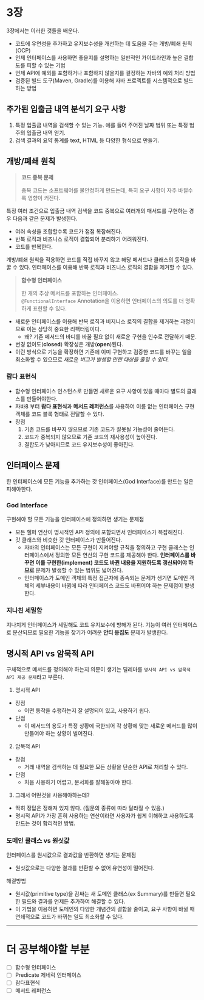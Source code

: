 # 3장

3장에서는 이러한 것들을 배운다.

- 코드에 유연성을 추가하고 유지보수성을 개선하는 데 도움을 주는 개방/폐쇄 원칙(OCP)
- 언제 인터페이스를 사용하면 좋을지를 설명하는 일반적인 가이드라인과 높은 결합도를 피할 수 있는 기법
- 언제 API에 예외를 포함하거나 포함하지 않을지를 결정하는 자바의 예외 처리 방법
- 검증된 빌드 도구(Maven, Gradle)를 이용해 자바 프로젝트를 시스템적으로 빌드하는 방법

## 추가된 입출금 내역 분석기 요구 사항

1. 특정 입출금 내역을 검색할 수 있는 기능. 예를 들어 주어진 날짜 범위 또는 특정 범주의 입출금 내역 얻기.
2. 검색 결과의 요약 통계를 text, HTML 등 다양한 형식으로 만들기.

## 개방/폐쇄 원칙

> **코드 중복 문제**
>
> 중복 코드는 소프트웨어를 불안정하게 만드는데, 특히 요구 사항이 자주 바뀔수록 영향이 커진다.

특정 여러 조건으로 입출금 내역 검색을 코드 중복으로 여러개의 매서드를 구현하는 경우 다음과 같은 문제가 발생한다.

- 여러 속성을 조합할수록 코드가 점점 복잡해진다.
- 반복 로직과 비즈니스 로직이 결합되어 분리하기 어려워진다.
- 코드를 반복한다.

계방/폐쇄 원칙을 적용하면 코드를 직접 바꾸지 않고 해당 메서드나 클래스의 동작을 바꿀 수 있다. 인터페이스를 이용해 반복 로직과 비즈니스 로직의 결합을 제거할 수 있다.

> **함수형 인터페이스**
>
> 한 개의 추상 메서드를 포함하는 인터페이스.<br/> `@FunctionalInterface` Annotation을 이용하면 인터페이스의 의도를 더 명확하게 표현할 수 있다.

- 새로운 인터페이스를 이용해 반복 로직과 비지니스 로직의 결합을 제거하는 과정이므로 이는 상당히 중요한 리팩터링이다.
  - 왜? 기존 메서드의 바디를 바꿀 필요 없이 새로운 구현을 인수로 전달하기 때문.
- 변경 없이도(**closed**) 확장성은 개방(**open**)된다.
- 이런 방식으로 기능을 확장하면 기존에 이미 구현하고 검증한 코드를 바꾸는 일을 최소화할 수 있으므로 새로운 _버그가 발생할 만한 대상을 줄일 수 있다_.

### 람다 표현식

- 함수형 인터페이스 인스턴스로 만들면 새로운 요구 사항이 있을 때마다 별도의 클래스를 만들어야한다.
- 자바8 부터 **람다 표현식**과 **메서드 레퍼런스**를 사용하여 이름 없는 인터페이스 구현 객체를 코드 블록 형태로 전달할 수 있다.
- 장점
  1. 기존 코드를 바꾸지 않으므로 기존 코드가 잘못될 가능성이 줄어든다.
  2. 코드가 중복되지 않으므로 기존 코드의 재사용성이 높아진다.
  3. 결합도가 낮아지므로 코드 유지보수성이 좋아진다.

## 인터페이스 문제

한 인터페이스에 모든 기능을 추가하는 갓 인터페이스(God Interface)를 만드는 일은 피해야한다.

### God Interface

구현해야 할 모든 기능을 인터페이스에 정의하면 생기는 문제점

- 모든 헬퍼 연산이 명시적인 API 정의에 포함되면서 인터페이스가 복잡해진다.
- 갓 클래스와 비슷한 갓 인터페이스가 만들어진다.
  - 자바의 인터페이스는 모든 구현이 지켜야할 규칙을 정의하고 구현 클래스는 인터페이스에서 정의한 모든 연산의 구현 코드를 제공해야 한다. **인터페이스를 바꾸면 이를 구현한(implement) 코드도 바뀐 내용을 지원하도록 갱신되어야 하므로** 문제가 발생할 수 있는 범위도 넓어진다.
  - 인터페이스가 도메인 객체의 특정 접근자에 종속되는 문제가 생기면 도메인 객체의 세부내용이 바뀜에 따라 인터페이스 코드도 바뀌어야 하는 문제점이 발생한다.

### 지나친 세밀함

지나치게 인터페이스가 세밀해도 코드 유지보수에 방해가 된다.
기능이 여러 인터페이스로 분산되므로 필요한 기능을 찾기가 어려운 **안티 응집도** 문제가 발생한다.

## 명시적 API vs 암묵적 API

구체적으로 메서드를 정의해야 하는지 의문이 생기는 딜레마를 `명시적 API vs 암묵적 API 제공 문제`라고 부른다.

1. 명시적 API

- 장점
  - 어떤 동작을 수행하는지 잘 설명되어 있고, 사용하기 쉽다.
- 단점
  - 이 메서드의 용도가 특정 상황에 국한되어 각 상황에 맞는 새로운 메서드를 많이 만들어야 하는 상황이 벌어진다.

2. 암묵적 API

- 장점
  - 거래 내역을 검색하는 데 필요한 모든 상황을 단순한 API로 처리할 수 있다.
- 단점
  - 처음 사용하기 어렵고, 문서화를 잘해놓아야 한다.

3. 그래서 어떤것을 사용해야하는데?

- 딱히 정답은 정해져 있지 않다. (질문의 종류에 따라 달라질 수 있음.)
- 명시적 API가 가장 흔히 사용하는 연산이라면 사용자가 쉽게 이해하고 사용하도록 만드는 것이 합리적인 방법.

### 도메인 클래스 vs 원싯값

인터페이스를 원시값으로 결과값을 반환하면 생기는 문제점

- 원싯값으로는 다양한 결과를 반환할 수 없어 유연성이 떨어진다.

해결방법

- 원시값(primitive type)을 감싸는 새 도메인 클래스(ex Summary)를 만들면 필요한 필드와 결과를 언제든 추가하여 해결할 수 있다.
- 이 기법을 이용하면 도메인의 다양한 개념간의 결합을 줄이고, 요구 사항이 바뀔 때 연쇄적으로 코드가 바뀌는 일도 최소화할 수 있다.

<hr/>

# 더 공부해야할 부분

- [ ] 함수형 인터페이스
- [ ] Predicate<T> 제네릭 인터페이스
- [ ] 람다표현식
- [ ] 메서드 레퍼런스
